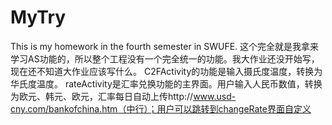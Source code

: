 # MyTry
This is my homework in the fourth semester in SWUFE.
这个完全就是我拿来学习AS功能的，所以整个工程没有一个完全统一的功能。我大作业还没开始写，现在还不知道大作业应该写什么。
C2FActivity的功能是输入摄氏度温度，转换为华氏度温度。
rateActivity是汇率兑换功能的主界面。用户输入人民币数值，转换为欧元、韩元、欧元，汇率每日自动上传http://www.usd-cny.com/bankofchina.htm（中行）；用户可以跳转到changeRate界面自定义
